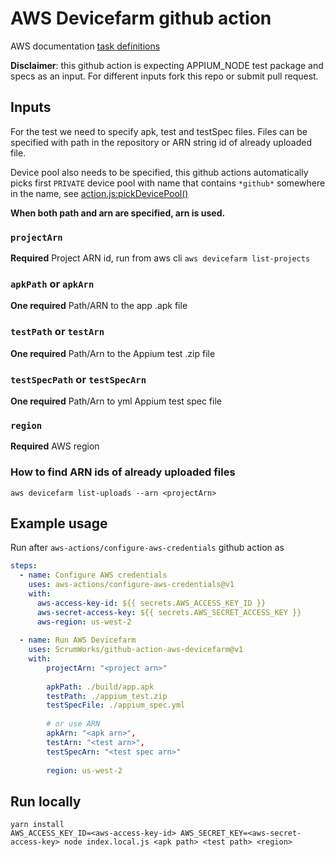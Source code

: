# AWS Devicefarm github action

AWS documentation [task definitions](https://docs.aws.amazon.com/AWSJavaScriptSDK/latest/AWS/DeviceFarm.html)

**Disclaimer**: this github action is expecting APPIUM_NODE test package and specs as an input. For different inputs fork this repo or submit pull request.

## Inputs

For the test we need to specify apk, test and testSpec files. Files can be specified with path in the repository or ARN string id of already uploaded file.

Device pool also needs to be specified, this github actions automatically picks first `PRIVATE` device pool with name that contains `*github*` somewhere in the name, see [action.js:pickDevicePool()](action.js)


**When both path and arn are specified, arn is used.**


### `projectArn`
**Required** Project ARN id, run from aws cli `aws devicefarm list-projects`

### `apkPath` or `apkArn`
**One required** Path/ARN to the app .apk file

### `testPath` or `testArn`
**One required** Path/Arn to the Appium test .zip file 

### `testSpecPath` or `testSpecArn`
**One required** Path/Arn to yml Appium test spec file

### `region` 
**Required** AWS region

### How to find ARN ids of already uploaded files
```
aws devicefarm list-uploads --arn <projectArn>
```

## Example usage
Run after `aws-actions/configure-aws-credentials` github action as
```yaml
steps:
  - name: Configure AWS credentials
    uses: aws-actions/configure-aws-credentials@v1
    with:
      aws-access-key-id: ${{ secrets.AWS_ACCESS_KEY_ID }}
      aws-secret-access-key: ${{ secrets.AWS_SECRET_ACCESS_KEY }}
      aws-region: us-west-2
      
  - name: Run AWS Devicefarm   
    uses: ScrumWorks/github-action-aws-devicefarm@v1
    with:
        projectArn: "<project arn>"
        
        apkPath: ./build/app.apk
        testPath: ./appium_test.zip
        testSpecFile: ./appium_spec.yml
        
        # or use ARN
        apkArn: "<apk arn>",
        testArn: "<test arn>",
        testSpecArn: "<test spec arn>"
        
        region: us-west-2
```

## Run locally
```
yarn install
AWS_ACCESS_KEY_ID=<aws-access-key-id> AWS_SECRET_KEY=<aws-secret-access-key> node index.local.js <apk path> <test path> <region>
```